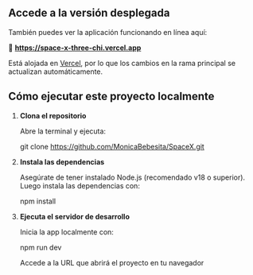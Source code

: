 ## Accede a la versión desplegada

También puedes ver la aplicación funcionando en línea aquí:

🔗 **https://space-x-three-chi.vercel.app**

Está alojada en [Vercel](https://vercel.com), por lo que los cambios en la rama principal se actualizan automáticamente.


## Cómo ejecutar este proyecto localmente

1. **Clona el repositorio**

   Abre la terminal y ejecuta:

   git clone https://github.com/MonicaBebesita/SpaceX.git

2. **Instala las dependencias**

   Asegúrate de tener instalado Node.js (recomendado v18 o superior). Luego instala las dependencias con:

   npm install


3. **Ejecuta el servidor de desarrollo**

   Inicia la app localmente con:

   npm run dev

   Accede a la URL que abrirá el proyecto en tu navegador


